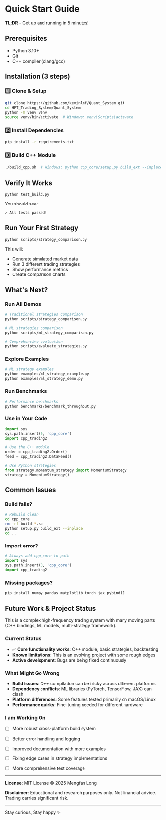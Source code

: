 # Quick Start Guide

**TL;DR** - Get up and running in 5 minutes!

## Prerequisites

- Python 3.10+
- Git
- C++ compiler (clang/gcc)

## Installation (3 steps)

### 1️⃣ Clone & Setup

```bash
git clone https://github.com/kevinlmf/Quant_System.git
cd HFT_Trading_System/Quant_System
python -m venv venv
source venv/bin/activate  # Windows: venv\Scripts\activate
```

### 2️⃣ Install Dependencies

```bash
pip install -r requirements.txt
```

### 3️⃣ Build C++ Module

```bash
./build_cpp.sh  # Windows: python cpp_core/setup.py build_ext --inplace
```

## Verify It Works

```bash
python test_build.py
```

You should see:
```
✓ All tests passed!
```

## Run Your First Strategy

```bash
python scripts/strategy_comparison.py
```

This will:
- Generate simulated market data
- Run 3 different trading strategies
- Show performance metrics
- Create comparison charts

## What's Next?

### Run All Demos
```bash
# Traditional strategies comparison
python scripts/strategy_comparison.py

# ML strategies comparison
python scripts/ml_strategy_comparison.py

# Comprehensive evaluation
python scripts/evaluate_strategies.py
```

### Explore Examples
```bash
# ML strategy examples
python examples/ml_strategy_example.py
python examples/ml_strategy_demo.py
```

### Run Benchmarks
```bash
# Performance benchmarks
python benchmarks/benchmark_throughput.py
```

### Use in Your Code
```python
import sys
sys.path.insert(0, 'cpp_core')
import cpp_trading2

# Use the C++ module
order = cpp_trading2.Order()
feed = cpp_trading2.DataFeed()

# Use Python strategies
from strategy.momentum_strategy import MomentumStrategy
strategy = MomentumStrategy()
```

## Common Issues

### Build fails?
```bash
# Rebuild clean
cd cpp_core
rm -rf build *.so
python setup.py build_ext --inplace
cd ..
```

### Import error?
```python
# Always add cpp_core to path
import sys
sys.path.insert(0, 'cpp_core')
import cpp_trading2
```

### Missing packages?
```bash
pip install numpy pandas matplotlib torch jax pybind11
```


##  Future Work & Project Status

This is a complex high-frequency trading system with many moving parts (C++ bindings, ML models, multi-strategy framework). 
### Current Status
- ✅ **Core functionality works**: C++ module, basic strategies, backtesting
-  **Known limitations**: This is an evolving project with some rough edges
-  **Active development**: Bugs are being fixed continuously

### What Might Go Wrong
- **Build issues**: C++ compilation can be tricky across different platforms
- **Dependency conflicts**: ML libraries (PyTorch, TensorFlow, JAX) can clash
- **Platform differences**: Some features tested primarily on macOS/Linux
- **Performance quirks**: Fine-tuning needed for different hardware

### I am Working On
- [ ] More robust cross-platform build system
- [ ] Better error handling and logging
- [ ] Improved documentation with more examples
- [ ] Fixing edge cases in strategy implementations
- [ ] More comprehensive test coverage




---

**License**: MIT License © 2025 Mengfan Long

**Disclaimer**: Educational and research purposes only. Not financial advice. Trading carries significant risk.

---

Stay curious, Stay happy ✨
